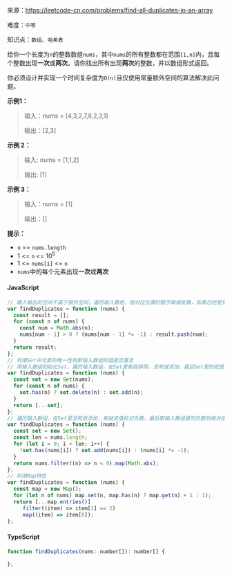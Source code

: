 来源：<https://leetcode-cn.com/problems/find-all-duplicates-in-an-array>

难度：`中等`

知识点：`数组`、`哈希表`

给你一个长度为`n`的整数数组`nums`，其中`nums`的所有整数都在范围`[1,n]`内，且每个整数出现**一次**或**两次**。请你找出所有出现**两次**的整数，并以数组形式返回。

你必须设计并实现一个时间复杂度为`O(n)`且仅使用常量额外空间的算法解决此问题。

**示例1：**

> 输入：nums = [4,3,2,7,8,2,3,1]
>
> 输出：[2,3]

**示例 2：**

> 输入: nums = [1,1,2]
>
> 输出: [1]

**示例 3：**

> 输入：nums = [1]
>
> 输出：[]

**提示：**

- `n` == `nums.length`
- 1 <= `n` <= 10<sup>5</sup>
- 1 <= `nums[i]` <= `n`
- `nums`中的每个元素出现**一次**或**两次**

<!-- tabs:start -->

#### **JavaScript**

```javascript
// 输入输出的空间不属于额外空间，遍历输入数组，给对应位置的数字取相反数，如果已经是负数，说明前面已经出现过，直接放入输出数组。
var findDuplicates = function (nums) {
  const result = [];
  for (const n of nums) {
    const num = Math.abs(n);
    nums[num - 1] > 0 ? (nums[num - 1] *= -1) : result.push(num);
  }
  return result;
};
// 利用Set中元素的唯一性判断输入数组的值是否重复
// 用输入数组初始化Set，遍历输入数组，在Set里有就移除，没有就添加，最后Set里的就是重复的
var findDuplicates = function (nums) {
  const set = new Set(nums);
  for (const n of nums) {
    set.has(n) ? set.delete(n) : set.add(n);
  }
  return [...set];
};
// 遍历输入数组，在Set里没有就添加，有就该值标记负数，最后取输入数组里的负数的绝对值
var findDuplicates = function (nums) {
  const set = new Set();
  const len = nums.length;
  for (let i = 0; i < len; i++) {
    !set.has(nums[i]) ? set.add(nums[i]) : (nums[i] *= -1);
  }
  return nums.filter((n) => n < 0).map(Math.abs);
};
// 利用Map特性
var findDuplicates = function (nums) {
  const map = new Map();
  for (let n of nums) map.set(n, map.has(n) ? map.get(n) + 1 : 1);
  return [...map.entries()]
    .filter((item) => item[1] == 2)
    .map((item) => item[0]);
};
```

#### **TypeScript**

```javascript
function findDuplicates(nums: number[]): number[] {

};
```

<!-- tabs:end -->
